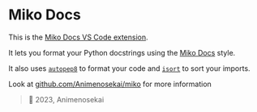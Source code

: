 # Miko Docs

This is the [Miko Docs VS Code extension](https://marketplace.visualstudio.com/items?itemName=Animenosekai.miko-docs).

It lets you format your Python docstrings using the [Miko Docs](https://github.com/Animenosekai/miko?tab=readme-ov-file#style) style.

It also uses [`autopep8`](https://github.com/hhatto/autopep8) to format your code and [`isort`](https://github.com/PyCQA/isort) to sort your imports.

Look at [github.com/Animenosekai/miko](https://github.com/Animenosekai/miko) for more information

> 🧃 2023, Animenosekai
